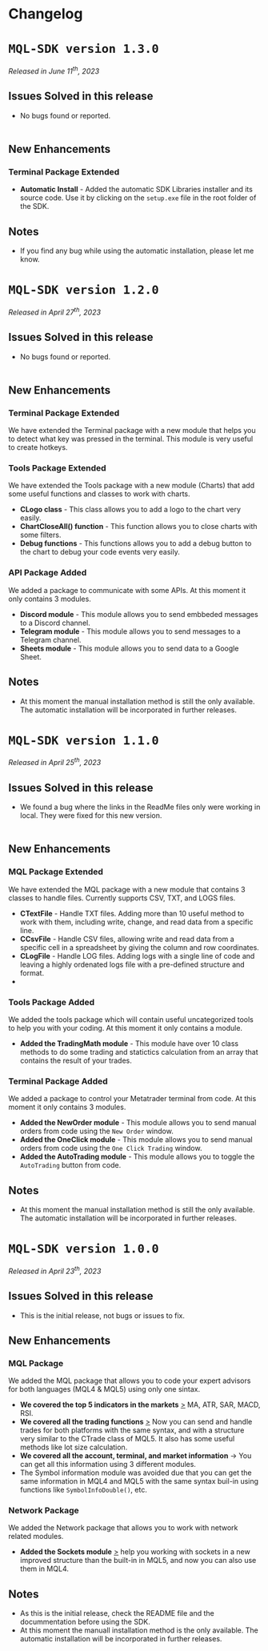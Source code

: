 # Changelog
# `MQL-SDK version 1.3.0`
*Released in June 11<sup>th</sup>, 2023*

## **Issues Solved in this release**
* No bugs found or reported. <br><br>

## **New Enhancements**
### **Terminal Package Extended**
* **Automatic Install** - Added the automatic SDK Libraries installer and its source code. Use it by clicking on the `setup.exe` file in the root folder of the SDK.

## Notes
* If you find any bug while using the automatic installation, please let me know.


# `MQL-SDK version 1.2.0`
*Released in April 27<sup>th</sup>, 2023*

## **Issues Solved in this release**
* No bugs found or reported. <br><br>

## **New Enhancements**
### **Terminal Package Extended**
We have extended the Terminal package with a new module that helps you to detect what key was pressed in the terminal. This module is very useful to create hotkeys.


### **Tools Package Extended**
We have extended the Tools package with a new module (Charts) that add some useful functions and classes to work with charts.

* **CLogo class** - This class allows you to add a logo to the chart very easily.
* **ChartCloseAll() function** - This function allows you to close charts with some filters.
* **Debug functions** - This functions allows you to add a debug button to the chart to debug your code events very easily.

### **API Package Added**
We added a package to communicate with some APIs. At this moment it only contains 3 modules.

* **Discord module** - This module allows you to send embbeded messages to a Discord channel.
* **Telegram module** - This module allows you to send messages to a Telegram channel.
* **Sheets module** - This module allows you to send data to a Google Sheet.

## Notes
* At this moment the manual installation method is still the only available. The automatic installation will be incorporated in further releases.

# `MQL-SDK version 1.1.0`
*Released in April 25<sup>th</sup>, 2023*

## **Issues Solved in this release**
* We found a bug where the links in the ReadMe files only were working in local. They were fixed for this new version. <br><br>

## **New Enhancements**
### **MQL Package Extended**
We have extended the MQL package with a new module that contains 3 classes to handle files. Currently supports CSV, TXT, and LOGS files.

* **CTextFile** - Handle TXT files. Adding more than 10 useful method to work with them, including write, change, and read data from a specific line.
* **CCsvFile** - Handle CSV files, allowing write and read data from a specific cell in a spreadsheet by giving the column and row coordinates.
* **CLogFile** - Handle LOG files. Adding logs with a single line of code and leaving a highly ordenated logs file with a pre-defined structure and format.
* 
### **Tools Package Added**
We added the tools package which will contain useful uncategorized tools to help you with your coding. At this moment it only contains a module.

* **Added the TradingMath module** - This module have over 10 class methods to do some trading and statictics calculation from an array that contains the result of your trades.

### **Terminal Package Added**
We added a package to control your Metatrader terminal from code. At this moment it only contains 3 modules.

* **Added the NewOrder module** - This module allows you to send manual orders from code using the `New Order` window.
* **Added the OneClick module** - This module allows you to send manual orders from code using the `One Click Trading` window.
* **Added the AutoTrading module** - This module allows you to toggle the `AutoTrading` button from code.

## Notes
* At this moment the manual installation method is still the only available. The automatic installation will be incorporated in further releases.

# `MQL-SDK version 1.0.0`
*Released in April 23<sup>th</sup>, 2023*

## **Issues Solved in this release**
* This is the initial release, not bugs or issues to fix.

## **New Enhancements**
### **MQL Package**
We added the MQL package that allows you to code your expert advisors for both languages (MQL4 & MQL5) using only one sintax.
* **We covered the top 5 indicators in the markets** [>](../docs/mql/indicators.md) MA, ATR, SAR, MACD, RSI.
* **We covered all the  trading functions** [>](../docs/mql/trade.md) Now you can send and handle trades for both platforms with the same syntax, and with a structure very similar to the CTrade class of MQL5. It also has some useful methods like lot size calculation.
* **We covered all the account, terminal, and market information** -> You can get all this information using 3 different modules.
* The Symbol information module was avoided due that you can get the same information in MQL4 and MQL5 with the same syntax buil-in using functions like `SymbolInfoDouble()`, etc.

### **Network Package**
We added the Network package that allows you to work with network related modules.
* **Added the Sockets module** [>](../docs/network/sockets.md) help you working with sockets in a new improved structure than the built-in in MQL5, and now you can also use them in MQL4.

## Notes
* As this is the initial release, check the README file and the docummentation before using the SDK.
* At this moment the manuall installation method is the only available. The automatic installation will be incorporated in further releases.